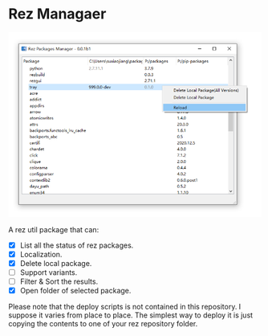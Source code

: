 # Rez Managaer

![GUI](https://raw.githubusercontent.com/cuckon/rez-manager/master/images/GUI.png)

A rez util package that can:
- [x] List all the status of rez packages.
- [x] Localization.
- [x] Delete local package.
- [ ] Support variants.
- [ ] Filter & Sort the results.
- [x] Open folder of selected package.

Please note that the deploy scripts is not contained in this repository. I
suppose it varies from place to place. The simplest way to deploy it is just
copying the contents to one of your rez repository folder.
